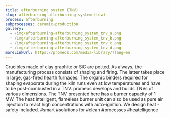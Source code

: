 ```yaml
---
title: afterburning system (TNV)
slug: afterburning-afterburning-system-(tnv)
process: afterburning
subprocesses: ceramic-production
gallery:
  - /img/afterburning-afterburning_system_tnv_a.png
  - /img/afterburning-afterburning_system_tnv_b.png
  - /img/afterburning-afterburning_system_tnv_c.png
  - /img/afterburning-afterburning_system_tnv_d.png
moreLinkUrl: https://promeos.com/media-library/?lang=en
---
```

Crucibles made of clay graphite or SiC are potted. As always, the manufacturing process consists of shaping and firing. The latter takes place in large, gas-fired hearth furnaces. The organic binders required for shaping evaporate during the kiln runs even at low temperatures and have to be post-combusted in a TNV. promeos develops and builds TNVs of various dimensions. The TNV presented here has a burner capacity of 1 MW. The heat intelligent, flameless burner unit can also be used as pure air injection to react high concentrations with auto-ignition. We design heat - safety included. #smart #solutions for #clean #processes #heatelligence

